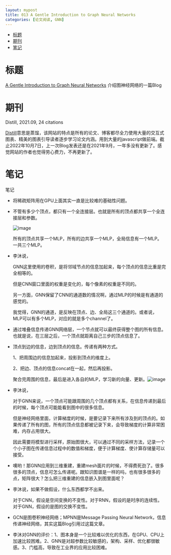 ```yaml
---
layout: mypost
title: 013 A Gentle Introduction to Graph Neural Networks
categories: [论文阅读, GNN]
---
```


- [标题](#标题)
- [期刊](#期刊)
- [笔记](#笔记)

# 标题
[A Gentle Introduction to Graph Neural Networks](https://distill.pub/2021/gnn-intro/)
介绍图神经网络的一篇Blog

# 期刊
Distill, 2021.09, 24 citations

[Distill](https://distill.pub/)意思是蒸馏，该网站的特点是所有的论文、博客都尽全力使用大量的交互式图表、精美的图表引导读者逐步学习论文内涵。用到大量的javascript做前端。截止2022年10月7日，上一次Blog发表还是在2021年9月，一年多没有更新了。感觉网站的作者也觉得劳心费力，不再更新了。


# 笔记

笔记

- 将稀疏矩阵用在GPU上面其实一直是比较难的基础性问题。

- 不管有多少个顶点，都只有一个全连接层。也就是所有的顶点都共享一个全连接层和参数。

    ![image](F2LUUXHD.png)

    所有的顶点共享一个MLP，所有的边共享一个MLP，全局信息有一个MLP。一共三个MLP。

-   李沐说，
    
    GNN这里使用的卷积，是将邻域节点的信息加起来，每个顶点的信息比重是完全相等的。
    
    但是CNN窗口里面的权重是变化的，每个像素的权重是不同的。
    
    另一方面，GNN保留了CNN的通道数的情况啊，通过MLP的时候是有通道的感觉的。
    
    我觉得，GNN的通道，是反映在顶点、边、全局这三个通道的。或者说，MLP可以有多个MLP，对应的就是多个channel了。
    

-   通过堆叠信息传递GNN网络层，一个节点就可以最终获得整个图的所有信息。  
    也就是说，在三层之后，一个顶点就距离自己三步的顶点信息了。
    
-   顶点到边的信息，边到顶点的信息。传递有两种方式。
    
    1、把周围边的信息加起来，投影到顶点的维度上。
    
    2、把边、顶点的信息concat在一起，然后再投影。
    
    聚合完周围的信息，最后是进入各自的MLP，学习新的向量、更新。![image](RSGA7ZQM.png)
    
-   李沐说，
    
    对于GNN来说，一个顶点可能跟周围的几个顶点都有关系，在信息传递到最后的时候，每个顶点可能能看到图中的很多信息。
    
    但是神经网络里面，计算梯度的时候，是要记录下来所有涉及到的顶点的。如果传递了所有的图，所有的顶点信息都被记录下来，会导致梯度的计算非常困难，内存占用很大。
    
    因此需要将模型进行采样，原始图很大，可以通过不同的采样方法，记录一个个小子图在传递信息过程中的数值和梯度，便于计算梯度、使计算存储量可以接受。
    
-   噢哟！那GNN应用到三维重建，重建mesh面片的时候，不得费死劲了。很多很多的顶点，信息可怎么传递呢。跟知识图谱是一样的吗，也有很多很多的点，矩阵很大？怎么把三维重建的信息嵌入到图里面呢？
-   李沐说，如果不做假设，什么东西都学不出来。
    
    对于CNN，假设是空间变换的不变性。对于RNN，假设的是时序的连续性。对于GNN，假设的是图的交换不变性。
    
-   GCN是图卷积神经网络；MPNN是Message Passing Neural Network，信息传递神经网络，其实这篇Blog引用过这篇文章。
-   李沐对GNN的评价：1、图本身是一个比较难以优化的东西，在GPU、CPU上加速比较困难。2、GNN是对超参数比较敏感的，架构、采样、优化都很敏感。3、门槛高，导致在工业界的应用比较困难。
